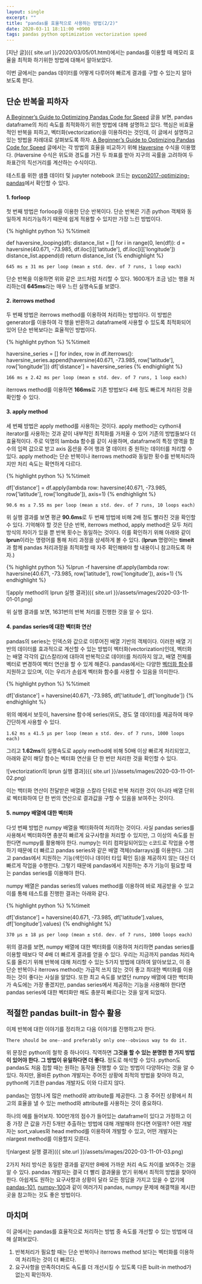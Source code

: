 ```yaml
---
layout: single
excerpt: ""
title: "pandas를 효율적으로 사용하는 방법(2/2)"
date: 2020-03-11 18:11:00 +0900
tags: pandas python optimization vectorization speed
---
```


[지난 글]({{ site.url }}/2020/03/05/01.html)에서는 pandas를 이용할 때 메모리 효율을 최적화 하기위한 방법에 대해서 알아보았다.

이번 글에서는 pandas 데이터를 어떻게 다루어야 빠르게 결과를 구할 수 있는지 알아보도록 한다.

## 단순 반복을 피하자

[A Beginner’s Guide to Optimizing Pandas Code for Speed] 글을 보면, pandas dataframe의 처리 속도를 최적화하기 위한 방법에 대해 설명하고 있다. 핵심은 비효율적인 반복을 피하고, 벡터화(vectorization)을 이용하라는 것인데, 이 글에서 설명하고 있는 방법을 차례대로 살펴보도록 하자. [A Beginner’s Guide to Optimizing Pandas Code for Speed] 글에서는 각 방법의 효율을 비교하기 위해 [Haversine] 수식을 이용했다. (Haversine 수식은 위도와 경도를 가진 두 좌표를 받아 지구의 곡률을 고려하여 두 좌표간의 직선거리를 계산하는 수식이다).

테스트를 위한 샘플 데이터 및 jupyter notebook 코드는 [pycon2017-optimizing-pandas]에서 확인할 수 있다.

#### 1. forloop

첫 번째 방법은 forloop을 이용한 단순 반복이다. 단순 반복은 기존 python 객체와 동일하게 처리가능하기 때문에 쉽게 적용할 수 있지만 가장 느린 방법이다.

{% highlight python %}
%%timeit

def haversine_looping(df):
    distance_list = []
    for i in range(0, len(df)):
        d = haversine(40.671, -73.985, df.iloc[i]['latitude'], df.iloc[i]['longitude'])
        distance_list.append(d)
    return distance_list
{% endhighlight %}

```
645 ms ± 31 ms per loop (mean ± std. dev. of 7 runs, 1 loop each)
```

단순 반복을 이용하면 위와 같은 코드처럼 처리할 수 있다. 1600개가 조금 넘는 행을 처리하는데 <b>645ms</b>라는 매우 느린 실행속도를 보였다.

#### 2. iterrows method

두 번째 방법은 iterrows method를 이용하여 처리하는 방법이다. 이 방법은 generator를 이용하여 각 행을 반환하고 dataframe에 사용할 수 있도록 최적화되어 있어 단순 반복보다는 효율적인 방법이다.

{% highlight python %}
%%timeit

haversine_series = []
for index, row in df.iterrows():
    haversine_series.append(haversine(40.671, -73.985, row['latitude'], row['longitude']))
df['distance'] = haversine_series
{% endhighlight %}

```
166 ms ± 2.42 ms per loop (mean ± std. dev. of 7 runs, 1 loop each)
```

iterrows method를 이용하면 <b>166ms</b>로 기존 방법보다 4배 정도 빠르게 처리된 것을 확인할 수 있다.

#### 3. apply method

세 번째 방법은 apply method를 사용하는 것이다. apply method는 cython내 iterator를 사용하는 것과 같이 내부적인 최적화를 가져올 수 있어 기존의 방법들보다 더 효율적이다. 주로 익명의 lambda 함수를 같이 사용하며, dataframe의 특정 영역을 함수의 입력 값으로 받고 axis 옵션을 주어 행과 열 데이터 중 원하는 데이터를 처리할 수 있다. apply method는 단순 반복이나 iterrows method와 동일한 횟수를 반복처리하지만 처리 속도는 확연하게 다르다.

{% highlight python %}
%%timeit

df['distance'] = df.apply(lambda row: haversine(40.671, -73.985, row['latitude'], row['longitude']), axis=1)
{% endhighlight %}

```
90.6 ms ± 7.55 ms per loop (mean ± std. dev. of 7 runs, 10 loops each)
```

위 실행 결과를 보면 평균 <b>90.6ms</b>로 두 번째 방법에 비해 2배 정도 빨라진 것을 확인할 수 있다. 기억해야 할 것은 단순 반복, iterrows method, apply method은 모두 처리 방식의 차이가 있을 뿐 반복 횟수는 동일하는 것이다. 이를 확인하기 위해 아래와 같이 <b>lprun</b>이라는 명령어를 통해 처리 과정을 상세하게 볼 수 있다. (<b>lprun</b> 명령어는 <b>timeit</b>과 함께 pandas 처리과정을 최적화할 때 자주 확인해봐야 할 내용이니 참고하도록 하자.)

{% highlight python %}
%lprun -f haversine df.apply(lambda row: haversine(40.671, -73.985, row['latitude'], row['longitude']), axis=1)
{% endhighlight %}

![apply method의 lprun 실행 결과]({{ site.url }}/assets/images/2020-03-11-01-01.png)

위 실행 결과를 보면, 1631번의 반복 처리를 진행한 것을 알 수 있다.

#### 4. pandas series에 대한 벡터화 연산

pandas의 series는 인덱스와 값으로 이루어진 배열 기반의 객체이다. 이러한 배열 기반의 데이터를 효과적으로 계산할 수 있는 방법이 벡터화(vectorization)인데, 벡터화는 배열 각각의 값(스칼라)에 대하여 반복적으로 데이터를 처리하지 않고, 배열 전체를 벡터로 변경하여 벡터 연산을 할 수 있게 해준다. pandas에서는 다양한 [벡터화 함수]를 지원하고 있으며, 이는 우리가 손쉽게 벡터화 함수를 사용할 수 있음을 의미한다.

{% highlight python %}
%%timeit

df['distance'] = haversine(40.671, -73.985, df['latitude'], df['longitude'])
{% endhighlight %}

위의 예에서 보듯이, haversine 함수에 series(위도, 경도 열 데이터)를 제공하여 매우 간단하게 사용할 수 있다.

```
1.62 ms ± 41.5 µs per loop (mean ± std. dev. of 7 runs, 1000 loops each)
```

그리고 <b>1.62ms</b>의 실행속도로 apply method에 비해 50배 이상 빠르게 처리되었고, 아래와 같이 해당 함수는 벡터화 연산을 단 한 번만 처리한 것을 확인할 수 있다.

![vectorization의 lprun 실행 결과]({{ site.url }}/assets/images/2020-03-11-01-02.png)

이는 백터화 연산이 전달받은 배열을 스칼라 단위로 반복 처리한 것이 아니라 배열 단위로 벡터화하여 단 한 번의 연산으로 결과값을 구할 수 있음을 보여주는 것이다.

#### 5. numpy 배열에 대한 벡터화

다섯 번째 방법은 numpy 배열을 벡터화하여 처리하는 것이다. 사실 pandas series를 사용해서 벡터화하면 충분히 빠르게 요구사항을 처리할 수 있지만, 그 이상의 속도를 원한다면 numpy를 활용해야 한다. numpy는 미리 컴파일되어있는 c코드로 작업을 수행하기 때문에 더 빠르고 pandas series와 같은 배열 객체(ndarrays)를 이용한다. 그리고 pandas에서 지원하는 기능(색인이나 데이터 타입 확인 등)을 제공하지 않는 대신 더 빠르게 작업을 수행한다. 그렇기 때문에 pandas에서 지원하는 추가 기능이 필요할 때는 pandas series를 이용해야 한다.

numpy 배열은 pandas series의 values method를 이용하여 바로 제공받을 수 있고 이를 통해 테스트를 진행한 결과는 아래와 같다.

{% highlight python %}
%%timeit

df['distance'] = haversine(40.671, -73.985, df['latitude'].values, df['longitude'].values)
{% endhighlight %}

```
370 µs ± 18 µs per loop (mean ± std. dev. of 7 runs, 1000 loops each)
```

위의 결과를 보면, numpy 배열에 대한 벡터화를 이용하여 처리하면 pandas series를 이용할 때보다 약 4배 더 빠르게 결과를 얻을 수 있다. 우리는 지금까지 pandas 처리속도를 올리기 위해 반복에 대해 처리할 수 있는 5가지 방법에 대하여 알아보았고, 이 중 단순 반복이나 iterrows method는 가급적 쓰지 않는 것이 좋고 최대한 벡터화를 이용하는 것이 좋다는 사실을 알았다. 또한 최고 속도를 보였던 numpy 배열에 대한 백터화가 속도에는 가장 좋겠지만, pandas series에서 제공하는 기능을 사용해야 한다면 pandas series에 대한 벡터화만 해도 충분히 빠르다는 것을 알게 되었다.

## 적절한 pandas built-in 함수 활용

이제 반복에 대한 이야기를 정리하고 다음 이야기를 진행하고자 한다.

```
There should be one--and preferably only one--obvious way to do it. 
```

위 문장은 python의 철학 중 하나이다. 직역하면 <b>그것을 할 수 있는 분명한 한 가지 방법이 있어야 한다. 그 방법이 유일하다면 더 좋다.</b> 정도로 해석할 수 있다. python도 pandas도 처음 접할 때는 원하는 동작을 진행할 수 있는 방법이 다양하다는 것을 알 수 있다. 하지만, 올바른 python 개발자는 주어진 상황에 최적의 방법을 찾아야 하고, python에 기초한 pandas 개발자도 이와 다르지 않다.

pandas는 엄청나게 많은 method와 attribute를 제공한다. 그 중 주어진 상황에서 최고의 효율을 낼 수 있는 method와 attribute를 사용하는 것이 중요하다.

하나의 예를 들어보자. 100만개의 점수가 들어있는 dataframe이 있다고 가정하고 이 중 가장 큰 값을 가진 5개만 추출하는 방법에 대해 개발해야 한다면 어떨까? 어떤 개발자는 sort_values와 head method를 이용하여 개발할 수 있고, 어떤 개발자는 nlargest method를 이용할지 모른다.

![nlargest 실행 결과]({{ site.url }}/assets/images/2020-03-11-01-03.png)

2가지 처리 방식은 동일한 결과를 같지만 8배에 가까운 처리 속도 차이를 보여주는 것을 알 수 있다. pandas 개발자는 결국 더 빨리 결과물을 얻기 위해서 최적의 방법을 찾아야한다. 아쉽게도 원하는 요구사항과 상황이 달라 모든 정답을 가지고 있을 수 없기에 [pandas-101], [numpy-100]과 같이 여러가지 pandas, numpy 문제에 해결책을 제시한 곳을 참고하는 것도 좋은 방법이다.

## 마치며

이 글에서는 pandas를 효율적으로 처리하는 방법 중 속도를 개선할 수 있는 방법에 대해 살펴보았다.

1. 반복처리가 필요할 때는 단순 반복이나 iterrows method 보다는 벡터화를 이용하여 처리하는 것이 더 빠르다.
1. 요구사항을 만족하더라도 속도를 더 개선시킬 수 있도록 다른 built-in method가 없는지 확인하자.

[A Beginner’s Guide to Optimizing Pandas Code for Speed]: https://engineering.upside.com/a-beginners-guide-to-optimizing-pandas-code-for-speed-c09ef2c6a4d6
[Haversine]: https://en.wikipedia.org/wiki/Haversine_formula
[pycon2017-optimizing-pandas]: https://github.com/s-heisler/pycon2017-optimizing-pandas
[벡터화 함수]: https://pandas.pydata.org/pandas-docs/stable/index.html
[pandas-101]: https://www.machinelearningplus.com/python/101-pandas-exercises-python/
[numpy-100]: https://github.com/rougier/numpy-100

